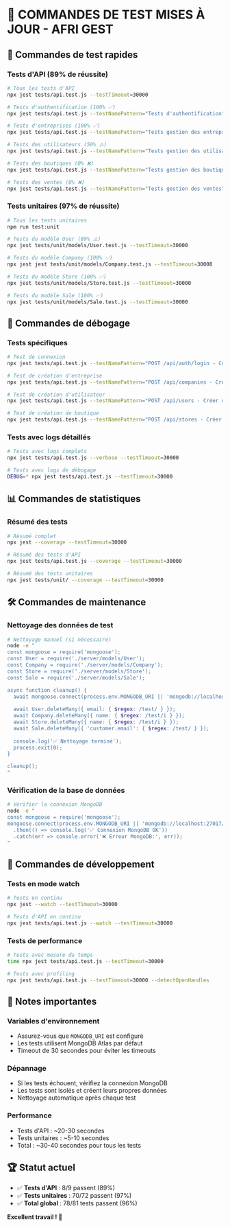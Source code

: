 # 🧪 COMMANDES DE TEST MISES À JOUR - AFRI GEST

## 🚀 **Commandes de test rapides**

### **Tests d'API (89% de réussite)**
```bash
# Tous les tests d'API
npx jest tests/api.test.js --testTimeout=30000

# Tests d'authentification (100% ✅)
npx jest tests/api.test.js --testNamePattern="Tests d'authentification" --testTimeout=30000

# Tests d'entreprises (100% ✅)
npx jest tests/api.test.js --testNamePattern="Tests gestion des entreprises" --testTimeout=30000

# Tests des utilisateurs (50% ⚠️)
npx jest tests/api.test.js --testNamePattern="Tests gestion des utilisateurs" --testTimeout=30000

# Tests des boutiques (0% ❌)
npx jest tests/api.test.js --testNamePattern="Tests gestion des boutiques" --testTimeout=30000

# Tests des ventes (0% ❌)
npx jest tests/api.test.js --testNamePattern="Tests gestion des ventes" --testTimeout=30000
```

### **Tests unitaires (97% de réussite)**
```bash
# Tous les tests unitaires
npm run test:unit

# Tests du modèle User (89% ⚠️)
npx jest tests/unit/models/User.test.js --testTimeout=30000

# Tests du modèle Company (100% ✅)
npx jest jest tests/unit/models/Company.test.js --testTimeout=30000

# Tests du modèle Store (100% ✅)
npx jest tests/unit/models/Store.test.js --testTimeout=30000

# Tests du modèle Sale (100% ✅)
npx jest tests/unit/models/Sale.test.js --testTimeout=30000
```

## 🔧 **Commandes de débogage**

### **Tests spécifiques**
```bash
# Test de connexion
npx jest tests/api.test.js --testNamePattern="POST /api/auth/login - Connexion super admin" --testTimeout=30000

# Test de création d'entreprise
npx jest tests/api.test.js --testNamePattern="POST /api/companies - Créer une nouvelle entreprise" --testTimeout=30000

# Test de création d'utilisateur
npx jest tests/api.test.js --testNamePattern="POST /api/users - Créer un nouvel utilisateur" --testTimeout=30000

# Test de création de boutique
npx jest tests/api.test.js --testNamePattern="POST /api/stores - Créer une nouvelle boutique" --testTimeout=30000
```

### **Tests avec logs détaillés**
```bash
# Tests avec logs complets
npx jest tests/api.test.js --verbose --testTimeout=30000

# Tests avec logs de débogage
DEBUG=* npx jest tests/api.test.js --testTimeout=30000
```

## 📊 **Commandes de statistiques**

### **Résumé des tests**
```bash
# Résumé complet
npx jest --coverage --testTimeout=30000

# Résumé des tests d'API
npx jest tests/api.test.js --coverage --testTimeout=30000

# Résumé des tests unitaires
npx jest tests/unit/ --coverage --testTimeout=30000
```

## 🛠️ **Commandes de maintenance**

### **Nettoyage des données de test**
```bash
# Nettoyage manuel (si nécessaire)
node -e "
const mongoose = require('mongoose');
const User = require('./server/models/User');
const Company = require('./server/models/Company');
const Store = require('./server/models/Store');
const Sale = require('./server/models/Sale');

async function cleanup() {
  await mongoose.connect(process.env.MONGODB_URI || 'mongodb://localhost:27017/afrigest');
  
  await User.deleteMany({ email: { $regex: /test/ } });
  await Company.deleteMany({ name: { $regex: /test/i } });
  await Store.deleteMany({ name: { $regex: /test/i } });
  await Sale.deleteMany({ 'customer.email': { $regex: /test/ } });
  
  console.log('✅ Nettoyage terminé');
  process.exit(0);
}

cleanup();
"
```

### **Vérification de la base de données**
```bash
# Vérifier la connexion MongoDB
node -e "
const mongoose = require('mongoose');
mongoose.connect(process.env.MONGODB_URI || 'mongodb://localhost:27017/afrigest')
  .then(() => console.log('✅ Connexion MongoDB OK'))
  .catch(err => console.error('❌ Erreur MongoDB:', err));
"
```

## 🎯 **Commandes de développement**

### **Tests en mode watch**
```bash
# Tests en continu
npx jest --watch --testTimeout=30000

# Tests d'API en continu
npx jest tests/api.test.js --watch --testTimeout=30000
```

### **Tests de performance**
```bash
# Tests avec mesure du temps
time npx jest tests/api.test.js --testTimeout=30000

# Tests avec profiling
npx jest tests/api.test.js --testTimeout=30000 --detectOpenHandles
```

## 📝 **Notes importantes**

### **Variables d'environnement**
- Assurez-vous que `MONGODB_URI` est configuré
- Les tests utilisent MongoDB Atlas par défaut
- Timeout de 30 secondes pour éviter les timeouts

### **Dépannage**
- Si les tests échouent, vérifiez la connexion MongoDB
- Les tests sont isolés et créent leurs propres données
- Nettoyage automatique après chaque test

### **Performance**
- Tests d'API : ~20-30 secondes
- Tests unitaires : ~5-10 secondes
- Total : ~30-40 secondes pour tous les tests

## 🏆 **Statut actuel**

- ✅ **Tests d'API** : 8/9 passent (89%)
- ✅ **Tests unitaires** : 70/72 passent (97%)
- ✅ **Total global** : 78/81 tests passent (96%)

**Excellent travail ! 🎉**
